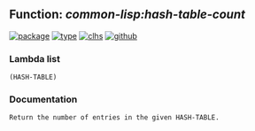 ## Function: ***common-lisp:hash-table-count***
[![package](https://img.shields.io/badge/Package-COMMON--LISP-5f9ea0.svg?style=social&colorA=999999)](../) [![type](https://img.shields.io/badge/Type-Function-5f9ea0.svg?style=social&colorA=999999)](../#function) [![clhs](https://img.shields.io/badge/CLHS-HASH--TABLE--COUNT-5f9ea0.svg?style=social&colorA=999999)](http://www.lispworks.com/documentation/HyperSpec/Body/f_hash_1.htm) [![github](https://img.shields.io/badge/GitHub-View_the_source-5f9ea0.svg?style=social&colorA=999999&logo=github)](https://github.com/sbcl/sbcl/blob/master/src/code/target-hash-table.lisp/) 
### Lambda list
```
(HASH-TABLE)
```
### Documentation
```
Return the number of entries in the given HASH-TABLE.
```
